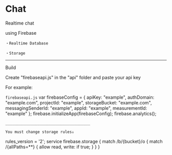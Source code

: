# Chat
Realtime chat

using Firebase
    
    ・Realtime Database

    ・Storage

_____________________________________

Build

Create "firebaseapi.js" in the "api" folder and paste your api key

For example:

```firebaseapi.js```
var firebaseConfig = {
  apiKey: "example",
  authDomain: "example.com",
  projectId: "example",
  storageBucket: "example.com",
  messagingSenderId: "example",
  appId: "example",
  measurementId: "example"
};
firebase.initializeApp(firebaseConfig);
firebase.analytics();
```
_____________________________________

You must change storage rules↓
```
rules_version = '2';
service firebase.storage {
  match /b/{bucket}/o {
    match /{allPaths=**} {
      allow read, write: if true;
    }
  }
}
```
